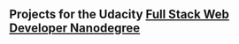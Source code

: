 ## Projects for the Udacity [Full Stack Web Developer Nanodegree](https://classroom.udacity.com/nanodegrees/nd004/syllabus)